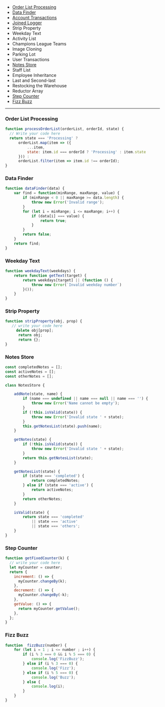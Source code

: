 - [Order List Processing](#order-list-processing)
- [Data Finder](#data-finder)
- [Account Transactions](#weekday-text)
- [Joined Logger](#strip-property)
- Strip Property
- Weekday Text
- Activity List
- Champions League Teams
- Image Cloning
- Parking Lot
- User Transactions
- [Notes Store](#notes-store)
- Staff List
- Employee Inheritance
- Last and Second-last
- Restocking the Warehouse
- Reductor Array
- [Step Counter](#step-counter)
- [Fizz Buzz](#fizz-buzz)

<hr />

### Order List Processing

```javascript
function processOrderList(orderList, orderId, state) {
  // Write your code here
  return state === 'Processing' ?
      orderList.map(item => ({
          ...item,
          state: item.id === orderId ? 'Processing' : item.state
      })) :
      orderList.filter(item => item.id !== orderId);
}
```


### Data Finder

```javascript
function dataFinder(data) {
    var find = function(minRange, maxRange, value) {
        if (minRange < 0 || maxRange >= data.length) {
            throw new Error('Invalid range');
        }
        for (let i = minRange; i <= maxRange; i++) {
            if (data[i] === value) {
                return true;
            }
        }
        return false;
    }
    return find;
}
```


### Weekday Text

```javascript
function weekdayText(weekdays) {
    return function getText(target) {
        return weekdays[target] || (function () {
            throw new Error(`Invalid weekday number`)
        }());
    }
}
```


### Strip Property

```javascript
function stripProperty(obj, prop) {
   // write your code here
     delete obj[prop];
      return obj;
      return {};
}
```


### Notes Store

```javascript
const completedNotes = [];
const activeNotes = [];
const otherNotes = [];

class NotesStore {

    addNote(state, name) {
        if (name === undefined || name === null || name === '') {
            throw new Error('Name cannot be empty');
        }
        if (!this.isValid(state)) {
            throw new Error('Invalid state ' + state);
        }
        this.getNotesList(state).push(name);
    }

    getNotes(state) {
        if (!this.isValid(state)) {
            throw new Error('Invalid state ' + state);
        }
        return this.getNotesList(state);
    }

    getNotesList(state) {
        if (state === 'completed') {
            return completedNotes;
        } else if (state === 'active') {
            return activeNotes;
        }
        return otherNotes;
    }

    isValid(state) {
        return state === 'completed'
            || state === 'active'
            || state === 'others';
    }
}
```


### Step Counter

```javascript
function getFixedCounter(k) {
  // write your code here
  let myCounter = counter;
  return {
    increment: () => {
      myCounter.changeBy(k);
    },
    decrement: () => {
      myCounter.changeBy(-k);
    },
    getValue: () => {
      return myCounter.getValue();
    },
  };
}
```


### Fizz Buzz

```javascript
function  fizzBuzz(number) {
    for (let i = 1 ; i <= number ; i++) {
        if (i % 3 === 0 && i % 5 === 0) {
            console.log('FizzBuzz');
        } else if (i % 3 === 0) {
            console.log('Fizz');
        } else if (i % 5 === 0) {
            console.log('Buzz');
        } else {
            console.log(i);
        }
    }
}
```
